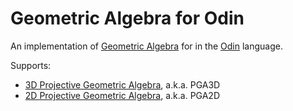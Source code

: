 # Geometric Algebra for Odin

An implementation of [Geometric Algebra](https://bivector.net/) for in the [Odin](https://odin-lang.org/) language.

Supports:
* [3D Projective Geometric Algebra](https://bivector.net/tools.html?p=3&q=0&r=1), a.k.a. PGA3D
* [2D Projective Geometric Algebra](https://bivector.net/tools.html?p=2&q=0&r=1), a.k.a. PGA2D
